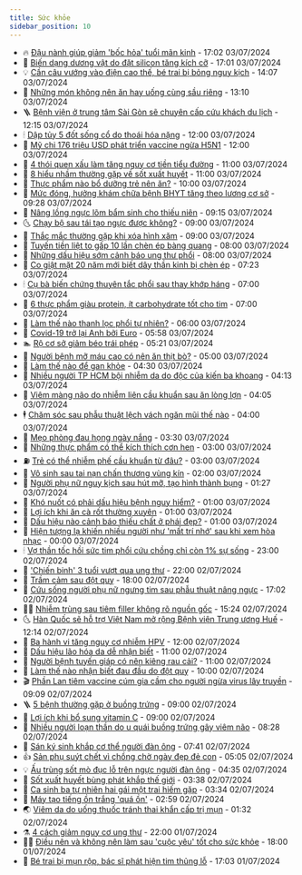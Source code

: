```yaml
---
title: Sức khỏe
sidebar_position: 10
---
```


<!-- vnexpress-suc-khoe:START -->
- 🔥 [Đậu nành giúp giảm &#39;bốc hỏa&#39; tuổi mãn kinh](https://vnexpress.net/dau-nanh-giup-giam-boc-hoa-tuoi-man-kinh-4764836.html) - 17:02 03/07/2024
- 🥰 [Biến dạng dương vật do đặt silicon tăng kích cỡ](https://vnexpress.net/bien-dang-duong-vat-do-dat-silicon-tang-kich-co-4765846.html) - 17:01 03/07/2024
- 💡 [Cần câu vướng vào điện cao thế, bé trai bị bỏng nguy kịch](https://vnexpress.net/can-cau-vuong-vao-dien-cao-the-be-trai-bi-bong-nguy-kich-4765865.html) - 14:07 03/07/2024
- 🤗 [Những món không nên ăn hay uống cùng sầu riêng](https://vnexpress.net/nhung-mon-khong-nen-an-hay-uong-cung-sau-rieng-4764816.html) - 13:10 03/07/2024
- 🪜 [Bệnh viện ở trung tâm Sài Gòn sẽ chuyên cấp cứu khách du lịch](https://vnexpress.net/benh-vien-o-trung-tam-sai-gon-se-chuyen-cap-cuu-khach-du-lich-4765806.html) - 12:15 03/07/2024
- 🕯 [Dập tủy 5 đốt sống cổ do thoái hóa nặng](https://vnexpress.net/dap-tuy-5-dot-song-co-do-thoai-hoa-nang-4765749.html) - 12:00 03/07/2024
- 🤭 [Mỹ chi 176 triệu USD phát triển vaccine ngừa H5N1](https://vnexpress.net/my-chi-176-trieu-usd-phat-trien-vaccine-ngua-h5n1-4765480.html) - 12:00 03/07/2024
- 👀 [4 thói quen xấu làm tăng nguy cơ tiền tiểu đường](https://vnexpress.net/4-thoi-quen-xau-lam-tang-nguy-co-tien-tieu-duong-4765692.html) - 11:00 03/07/2024
- 🌋 [8 hiểu nhầm thường gặp về sốt xuất huyết](https://vnexpress.net/8-hieu-nham-thuong-gap-ve-sot-xuat-huyet-4765193.html) - 11:00 03/07/2024
- 🫶 [Thực phẩm nào bổ dưỡng trẻ nên ăn?](https://vnexpress.net/thuc-pham-nao-bo-duong-tre-nen-an-4765725.html) - 10:00 03/07/2024
- 🦆 [Mức đóng, hưởng khám chữa bệnh BHYT tăng theo lương cơ sở](https://vnexpress.net/muc-dong-huong-kham-chua-benh-bhyt-tang-theo-luong-co-so-4765686.html) - 09:28 03/07/2024
- 🚀 [Nâng lồng ngực lõm bẩm sinh cho thiếu niên](https://vnexpress.net/nang-long-nguc-lom-bam-sinh-cho-thieu-nien-4765558.html) - 09:15 03/07/2024
- 🌜 [Chạy bộ sau tái tạo ngực được không?](https://vnexpress.net/chay-bo-sau-tai-tao-nguc-duoc-khong-4765723.html) - 09:00 03/07/2024
- 🧰 [Thắc mắc thường gặp khi xóa hình xăm](https://vnexpress.net/thac-mac-thuong-gap-khi-xoa-hinh-xam-4765584.html) - 09:00 03/07/2024
- 💫 [Tuyến tiền liệt to gấp 10 lần chèn ép bàng quang](https://vnexpress.net/tuyen-tien-liet-to-gap-10-lan-chen-ep-bang-quang-4765676.html) - 08:00 03/07/2024
- 🌝 [Những dấu hiệu sớm cảnh báo ung thư phổi](https://vnexpress.net/nhung-dau-hieu-som-canh-bao-ung-thu-phoi-4765614.html) - 08:00 03/07/2024
- 🗽 [Co giật mặt 20 năm mới biết dây thần kinh bị chèn ép](https://vnexpress.net/co-giat-mat-20-nam-moi-biet-day-than-kinh-bi-chen-ep-4765636.html) - 07:23 03/07/2024
- 🕯 [Cụ bà biến chứng thuyên tắc phổi sau thay khớp háng](https://vnexpress.net/cu-ba-bien-chung-thuyen-tac-phoi-sau-thay-khop-hang-4765674.html) - 07:00 03/07/2024
- 🦅 [6 thực phẩm giàu protein, ít carbohydrate tốt cho tim](https://vnexpress.net/6-thuc-pham-giau-protein-it-carbohydrate-tot-cho-tim-4765618.html) - 07:00 03/07/2024
- 🦆 [Làm thế nào thanh lọc phổi tự nhiên?](https://vnexpress.net/lam-the-nao-thanh-loc-phoi-tu-nhien-4765538.html) - 06:00 03/07/2024
- 🎊 [Covid-19 trở lại Anh bởi Euro](https://vnexpress.net/covid-19-tro-lai-anh-boi-euro-4765536.html) - 05:58 03/07/2024
- 🏊 [Rộ cơ sở giảm béo trái phép](https://vnexpress.net/ro-co-so-giam-beo-trai-phep-4765457.html) - 05:21 03/07/2024
- 📝 [Người bệnh mỡ máu cao có nên ăn thịt bò?](https://vnexpress.net/nguoi-benh-mo-mau-cao-co-nen-an-thit-bo-4765600.html) - 05:00 03/07/2024
- 💯 [Làm thế nào để gan khỏe](https://vnexpress.net/lam-the-nao-de-gan-khoe-4765520.html) - 04:30 03/07/2024
- 🌊 [Nhiều người TP HCM bội nhiễm da do độc của kiến ba khoang](https://vnexpress.net/nhieu-nguoi-tp-hcm-boi-nhiem-da-do-doc-cua-kien-ba-khoang-4765514.html) - 04:13 03/07/2024
- 🚀 [Viêm màng não do nhiễm liên cầu khuẩn sau ăn lòng lợn](https://vnexpress.net/viem-mang-nao-do-nhiem-lien-cau-khuan-sau-an-long-lon-4765515.html) - 04:05 03/07/2024
- 🕴 [Chăm sóc sau phẫu thuật lệch vách ngăn mũi thế nào](https://vnexpress.net/cham-soc-sau-phau-thuat-lech-vach-ngan-mui-the-nao-4765588.html) - 04:00 03/07/2024
- 🗽 [Mẹo phòng đau họng ngày nắng](https://vnexpress.net/meo-phong-dau-hong-ngay-nang-4765450.html) - 03:30 03/07/2024
- 🎡 [Những thực phẩm có thể kích thích cơn hen](https://vnexpress.net/nhung-thuc-pham-co-the-kich-thich-con-hen-4765505.html) - 03:00 03/07/2024
- ⛽️ [Trẻ có thể nhiễm phế cầu khuẩn từ đâu?](https://vnexpress.net/tre-co-the-nhiem-phe-cau-khuan-tu-dau-4765471.html) - 03:00 03/07/2024
- 🦆 [Vô sinh sau tai nạn chấn thương vùng kín](https://vnexpress.net/vo-sinh-sau-tai-nan-chan-thuong-vung-kin-4765490.html) - 02:00 03/07/2024
- 🤩 [Người phụ nữ nguy kịch sau hút mỡ, tạo hình thành bụng](https://vnexpress.net/nguoi-phu-nu-nguy-kich-sau-hut-mo-tao-hinh-thanh-bung-4765456.html) - 01:27 03/07/2024
- 🦒 [Khó nuốt có phải dấu hiệu bệnh nguy hiểm?](https://vnexpress.net/kho-nuot-co-phai-dau-hieu-benh-nguy-hiem-4765449.html) - 01:00 03/07/2024
- 💫 [Lợi ích khi ăn cà rốt thường xuyên](https://vnexpress.net/loi-ich-khi-an-ca-rot-thuong-xuyen-4765344.html) - 01:00 03/07/2024
- 🐘 [Dấu hiệu nào cảnh báo thiếu chất ở phái đẹp?](https://vnexpress.net/dau-hieu-nao-canh-bao-thieu-chat-o-phai-dep-4765301.html) - 01:00 03/07/2024
- 🚀 [Hiện tượng lạ khiến nhiều người như &#39;mất trí nhớ&#39; sau khi xem hòa nhạc](https://vnexpress.net/hien-tuong-la-khien-nhieu-nguoi-nhu-mat-tri-nho-sau-khi-xem-hoa-nhac-4765275.html) - 00:00 03/07/2024
- 🕯 [Vợ thần tốc hồi sức tim phổi cứu chồng chỉ còn 1% sự sống](https://vnexpress.net/vo-than-toc-hoi-suc-tim-phoi-cuu-chong-chi-con-1-su-song-4765304.html) - 23:00 02/07/2024
- 🦏 [&#39;Chiến binh&#39; 3 tuổi vượt qua ung thư](https://vnexpress.net/chien-binh-3-tuoi-vuot-qua-ung-thu-4761780.html) - 22:00 02/07/2024
- 🦄 [Trầm cảm sau đột quỵ](https://vnexpress.net/tram-cam-sau-dot-quy-4764908.html) - 18:00 02/07/2024
- 🦒 [Cứu sống người phụ nữ ngưng tim sau phẫu thuật nâng ngực](https://vnexpress.net/cuu-song-nguoi-phu-nu-ngung-tim-sau-phau-thuat-nang-nguc-4765261.html) - 17:02 02/07/2024
- 👨‍🏫 [Nhiễm trùng sau tiêm filler không rõ nguồn gốc](https://vnexpress.net/nhiem-trung-sau-tiem-filler-khong-ro-nguon-goc-4765317.html) - 15:24 02/07/2024
- 🌜 [Hàn Quốc sẽ hỗ trợ Việt Nam mở rộng Bệnh viện Trung ương Huế](https://vnexpress.net/han-quoc-se-ho-tro-viet-nam-mo-rong-benh-vien-trung-uong-hue-4765370.html) - 12:14 02/07/2024
- 🚀 [Ba hành vi tăng nguy cơ nhiễm HPV](https://vnexpress.net/ba-hanh-vi-tang-nguy-co-nhiem-hpv-4765171.html) - 12:00 02/07/2024
- 💃 [Dấu hiệu lão hóa da dễ nhận biết](https://vnexpress.net/dau-hieu-lao-hoa-da-de-nhan-biet-4765259.html) - 11:00 02/07/2024
- 💯 [Người bệnh tuyến giáp có nên kiêng rau cải?](https://vnexpress.net/nguoi-benh-tuyen-giap-co-nen-kieng-rau-cai-4765224.html) - 11:00 02/07/2024
- 🤔 [Làm thế nào nhận biết đau đầu do đột quỵ](https://vnexpress.net/lam-the-nao-nhan-biet-dau-dau-do-dot-quy-4765209.html) - 10:00 02/07/2024
- 🎬 [Phần Lan tiêm vaccine cúm gia cầm cho người ngừa virus lây truyền](https://vnexpress.net/phan-lan-tiem-vaccine-cum-gia-cam-cho-nguoi-ngua-virus-lay-truyen-4765244.html) - 09:09 02/07/2024
- 🪜 [5 bệnh thường gặp ở buồng trứng](https://vnexpress.net/5-benh-thuong-gap-o-buong-trung-4765219.html) - 09:00 02/07/2024
- 🦣 [Lợi ích khi bổ sung vitamin C](https://vnexpress.net/loi-ich-khi-bo-sung-vitamin-c-4765169.html) - 09:00 02/07/2024
- 🧐 [Nhiều người loạn thần do u quái buồng trứng gây viêm não](https://vnexpress.net/nhieu-nguoi-loan-than-do-u-quai-buong-trung-gay-viem-nao-4765185.html) - 08:28 02/07/2024
- 🤡 [Sán ký sinh khắp cơ thể người đàn ông](https://vnexpress.net/san-ky-sinh-khap-co-the-nguoi-dan-ong-4765222.html) - 07:41 02/07/2024
- 👍 [Sản phụ suýt chết vì chồng chờ ngày đẹp đẻ con](https://vnexpress.net/san-phu-suyt-chet-vi-chong-cho-ngay-dep-de-con-4765118.html) - 05:05 02/07/2024
- 💡 [Ấu trùng sốt mò đục lỗ trên ngực người đàn ông](https://vnexpress.net/au-trung-sot-mo-duc-lo-tren-nguc-nguoi-dan-ong-4765124.html) - 04:35 02/07/2024
- 💯 [Sốt xuất huyết bùng phát khắp thế giới](https://vnexpress.net/sot-xuat-huyet-bung-phat-khap-the-gioi-4765087.html) - 03:38 02/07/2024
- 🧠 [Ca sinh ba tự nhiên hai gái một trai hiếm gặp](https://vnexpress.net/ca-sinh-ba-tu-nhien-hai-gai-mot-trai-hiem-gap-4765049.html) - 03:34 02/07/2024
- 🎡 [Máy tạo tiếng ồn trắng &#39;quá ồn&#39;](https://vnexpress.net/may-tao-tieng-on-trang-qua-on-4764818.html) - 02:59 02/07/2024
- 🌏 [Viêm da do uống thuốc tránh thai khẩn cấp trị mụn](https://vnexpress.net/viem-da-do-uong-thuoc-tranh-thai-khan-cap-tri-mun-4764959.html) - 01:32 02/07/2024
- ⚗️ [4 cách giảm nguy cơ ung thư](https://vnexpress.net/4-cach-giam-nguy-co-ung-thu-4764962.html) - 22:00 01/07/2024
- 👨‍🏫 [Điều nên và không nên làm sau &#39;cuộc yêu&#39; tốt cho sức khỏe](https://vnexpress.net/dieu-nen-va-khong-nen-lam-sau-cuoc-yeu-tot-cho-suc-khoe-4764345.html) - 18:00 01/07/2024
- 🤖 [Bé trai bị mụn rộp, bác sĩ phát hiện tim thủng lỗ](https://vnexpress.net/be-trai-bi-mun-rop-bac-si-phat-hien-tim-thung-lo-4764883.html) - 17:03 01/07/2024<!-- vnexpress-suc-khoe:END -->
